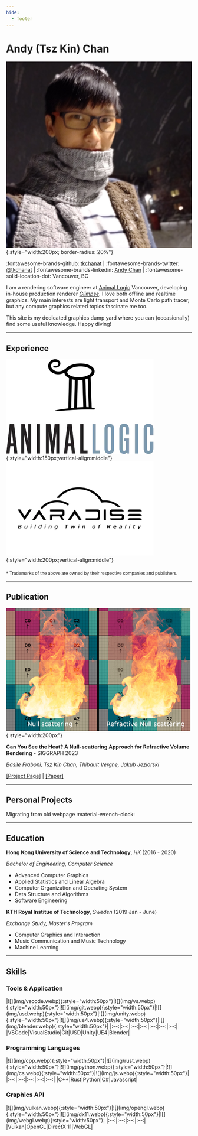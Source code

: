 ```yaml
---
hide:
  - footer
---
```


<h1>Andy (Tsz Kin) Chan</h1>

![](img/profile.jpg){:style="width:200px; border-radius: 20%"}

:fontawesome-brands-github: [tkchanat](https://github.com/tkchanat) | :fontawesome-brands-twitter: [@tkchanat](https://twitter.com/tkchanat1) | :fontawesome-brands-linkedin: [Andy Chan](https://www.linkedin.com/in/andy-chan-9b8294155/) | :fontawesome-solid-location-dot: Vancouver, BC

I am a rendering software engineer at [Animal Logic](https://animallogic.com/) Vancouver, developing in-house production renderer [_Glimpse_](https://animallogic.com/technology/products/glimpse/). I love both offline and realtime graphics. My main interests are light transport and Monte Carlo path tracer, but any compute graphics related topics fascinate me too.

This site is my dedicated graphics dump yard where you can (occasionally) find some useful knowledge. Happy diving!

---

## Experience
![](img/al.webp){:style="width:150px;vertical-align:middle"} ![](img/varadise.webp){:style="width:200px;vertical-align:middle"}

<sub>* Trademarks of the above are owned by their respective companies and publishers.</sub>

---
## Publication
![](img/fire.jpeg){:style="width:200px"}

**Can You See the Heat? A Null-scattering Approach for Refractive Volume Rendering** - SIGGRAPH 2023

_Basile Fraboni, Tsz Kin Chan, Thibault Vergne, Jakub Jeziorski_

[[Project Page]](https://animallogic.com/technology/publications/can-you-see-the-heat/) | [[Paper]](https://animallogic.com/wp-content/uploads/2023/08/Can-you-see-the-Heat.pdf)

---

## Personal Projects
Migrating from old webpage :material-wrench-clock:

---

## Education 
**Hong Kong University of Science and Technology**, _HK_ (2016 - 2020)

_Bachelor of Engineering, Computer Science_

- Advanced Computer Graphics
- Applied Statistics and Linear Algebra
- Computer Organization and Operating System
- Data Structure and Algorithms
- Software Engineering

**KTH Royal Institue of Technology**, _Sweden_ (2019 Jan - June)

_Exchange Study, Master's Program_

- Computer Graphics and Interaction
- Music Communication and Music Technology
- Machine Learning

---

## Skills

<h3>Tools & Application</h3>
|![](img/vscode.webp){:style="width:50px"}|![](img/vs.webp){:style="width:50px"}|![](img/git.webp){:style="width:50px"}|![](img/usd.webp){:style="width:50px"}|![](img/unity.webp){:style="width:50px"}|![](img/ue4.webp){:style="width:50px"}|![](img/blender.webp){:style="width:50px"}|
|:--:|:--:|:--:|:--:|:--:|:--:|:--:|
|VSCode|VisualStudio|Git|USD|Unity|UE4|Blender|

<h3>Programming Languages</h3>
|![](img/cpp.webp){:style="width:50px"}|![](img/rust.webp){:style="width:50px"}|![](img/python.webp){:style="width:50px"}|![](img/cs.webp){:style="width:50px"}|![](img/js.webp){:style="width:50px"}|
|:--:|:--:|:--:|:--:|:--:|
|C++|Rust|Python|C#|Javascript|

<h3>Graphics API</h3>
|![](img/vulkan.webp){:style="width:50px"}|![](img/opengl.webp){:style="width:50px"}|![](img/dx11.webp){:style="width:50px"}|![](img/webgl.webp){:style="width:50px"}|
|:--:|:--:|:--:|:--:|
|Vulkan|OpenGL|DirectX 11|WebGL|